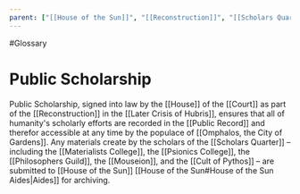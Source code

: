 ```yaml
---
parent: ["[[House of the Sun]]", "[[Reconstruction]]", "[[Scholars Quarter]]", "[[Scholars of the City]]"]
---
```

#Glossary
# Public Scholarship

Public Scholarship, signed into law by the [[House]] of the [[Court]] as part of the [[Reconstruction]] in the [[Later Crisis of Hubris]], ensures that all of humanity's scholarly efforts are recorded in the [[Public Record]] and therefor accessible at any time by the populace of [[Omphalos, the City of Gardens]]. Any materials create by the scholars of the [[Scholars Quarter]] – including the [[Materialists College]], the [[Psionics College]], the [[Philosophers Guild]], the [[Mouseion]], and the [[Cult of Pythos]] – are submitted to [[House of the Sun]] [[House of the Sun#House of the Sun Aides|Aides]] for archiving.